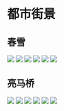 # 都市街景

## 春雪

<div class="album-wrap">
    <img src="/blog/pics/snow/1.jpg" class="medium-zoom-image"/>
    <img src="/blog/pics/snow/2.jpg" class="medium-zoom-image"/>
    <img src="/blog/pics/snow/3.jpg" class="medium-zoom-image"/>
    <img src="/blog/pics/snow/4.jpg" class="medium-zoom-image"/>
    <img src="/blog/pics/snow/5.jpg" class="medium-zoom-image"/>
    <img src="/blog/pics/snow/6.jpg" class="medium-zoom-image"/>
</div>

## 亮马桥

<div class="album-wrap">
    <img src="/blog/pics/liang/1.jpg" class="medium-zoom-image"/>
    <img src="/blog/pics/liang/2.jpg" class="medium-zoom-image"/>
    <img src="/blog/pics/liang/3.jpg" class="medium-zoom-image"/>
    <img src="/blog/pics/liang/4.jpg" class="medium-zoom-image"/>
    <img src="/blog/pics/liang/5.jpg" class="medium-zoom-image"/>
    <img src="/blog/pics/liang/6.jpg" class="medium-zoom-image"/>
</div>
